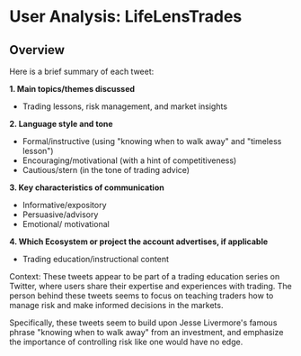 # User Analysis: LifeLensTrades

## Overview

Here is a brief summary of each tweet:

**1. Main topics/themes discussed**
- Trading lessons, risk management, and market insights

**2. Language style and tone**
- Formal/instructive (using "knowing when to walk away" and "timeless lesson")
- Encouraging/motivational (with a hint of competitiveness)
- Cautious/stern (in the tone of trading advice)

**3. Key characteristics of communication**
- Informative/expository
- Persuasive/advisory
- Emotional/ motivational

**4. Which Ecosystem or project the account advertises, if applicable**
- Trading education/instructional content

Context:
These tweets appear to be part of a trading education series on Twitter, where users share their expertise and experiences with trading. The person behind these tweets seems to focus on teaching traders how to manage risk and make informed decisions in the markets.

Specifically, these tweets seem to build upon Jesse Livermore's famous phrase "knowing when to walk away" from an investment, and emphasize the importance of controlling risk like one would have no edge.